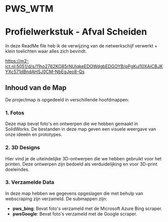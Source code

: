 # PWS_WTM

# Profielwerkstuk - Afval Scheiden
In deze ReadMe file heb ik de verwijzing van de netwerkschijf verwerkt + klein toelichten waar alles zich bevindt.

https://m2-ict.nl:5051/d/s/11ho2762KO85rNUlqkeEDOWdgbEDGOYB/pPgKul10XAiCBJKYXc571dBndAHSJ0CM-NbEgJeo8-Qs

## Inhoud van de Map
De projectmap is opgedeeld in verschillende hoofdmappen:

### 1. **Fotos**
Deze map bevat foto's en ontwerpen die we hebben gemaakt in SolidWorks. De bestanden in deze map geven een visuele weergave van onze ideeën en prototypes.

### 2. **3D Designs**
Hier vind je de uiteindelijke 3D-ontwerpen die we hebben gebruikt voor het printen. Deze ontwerpen zijn bedoeld als verduidelijking en voor 3D-print doeleindes.

### 3. **Verzamelde Data**
In deze map hebben we gegevens opgeslagen die met behulp van webscraping zijn verzameld. De submappen zijn:

- **pws_bing**: Bevat foto's verzameld met de Microsoft Azure Bing scraper.
- **pwsGoogle**: Bevat foto's verzameld met de Google scraper.
